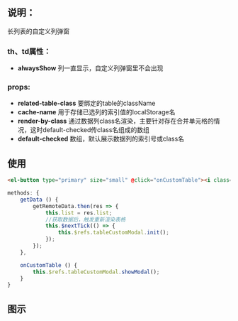 
## 说明：
长列表的自定义列弹窗

### th、td属性：
- **alwaysShow** 列一直显示，自定义列弹窗里不会出现

### props: 
- **related-table-class** 要绑定的table的className
- **cache-name** 用于存储已选列的索引值的localStorage名
- **render-by-class** 通过数据列class名渲染，主要针对存在合并单元格的情况，这时default-checked传class名组成的数组
- **default-checked** 数组，默认展示数据列的索引号或class名


## 使用

```html
<el-button type="primary" size="small" @click="onCustomTable"><i class="el-icon-setting"></i></el-button>
```

```js
methods: {
	getData () {
		getRemoteData.then(res => {
			this.list = res.list;
			//获取数据后，触发重新渲染表格
			this.$nextTick(() => {
		        this.$refs.tableCustomModal.init();
		    });
		});		
	},

	onCustomTable () {
		this.$refs.tableCustomModal.showModal();
	}
}
```

## 图示
![]()
